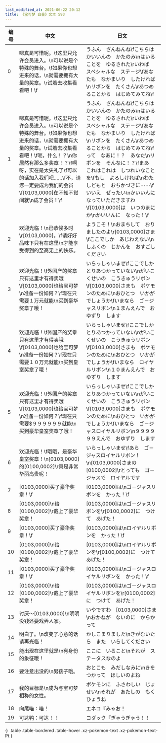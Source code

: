 ```yaml
---
last_modified_at: 2021-06-22 20:12
title: 《宝可梦 白金》文本 593
---
```

| 编号 | 中文 | 日文 |
| ---- | ---- | ---- |
| 0 | 嗯真是可惜呢。\f这里只允许会员进入。\n可以说是个特殊的舞台。\f如果你也想进来的话，\n就需要拥有大量的奖章。\r试着去收集看看吧！\f | うふん　ざんねんね\fこちらは　かいいんの　かたのみ\nはいることを　ゆるされた\rいわば　スペシャルな　ステ－ジ\fあなたも　なかまいり　したければ\nリボンを　たくさん\rあつめることから　はじめてみてね\f |
| 1 | 嗯真是可惜呢。\f这里只允许会员进入。\n可以说是个特殊的舞台。\f如果你也想进来的话，\n就需要拥有大量的奖章。\r试着去收集看看吧！\f呃，什么！？\n你居然有那么多奖章！？\f啊呀，实在是太失礼了\f可以的话加入我们吧……\f不，请您一定要成为我们的会员\f[0103,0000]在不知不觉间就\n成了会员！\f | うふん　ざんねんね\fこちらは　かいいんの　かたのみ\nはいることを　ゆるされた\rいわば　スペシャルな　ステ－ジ\fあなたも　なかまいり　したければ\nリボンを　たくさん\rあつめることから　はじめてみてね\fって　なあに！？　あなた\nリボンを　そんなに！？\fまあ　これはこれは　しつれいなことを\fもし　よろしければ\nわたしどもと　おちかづきに⋯⋯\fいいえ　ぜったい\nかいいんに　なっていただきますわ\f[0103,0000]は　いつのまにか\nかいいんに　なった！\f |
| 2 | 欢迎光临！\n已恭候多时\r[0103,0000]，\f请好好品味下只有在这里\n才能享受得到的至高无上的快乐。 | ようこそ！\nおまちして　おりましたのよ\r[0103,0000]さま\fここでしか　あじわえない\nしふくの　じかんを　おすごしください |
| 3 | 欢迎光临！\f外国产的奖章只有这里才有得卖哦\f[0103,0000]也给宝可梦\n准备一份如何？\f现在只需要１万元就能\n买到豪华奖章了哦！ | いらっしゃいませ\fここでしか　とりあつかっていない\nがいこくせいの　こうきゅうリボン\f[0103,0000]さまも　ポケモンのために\nおひとつ　いかがでしょうか\fいまなら　ゴ－ジャスリボン\n１まんえんで　おゆずり　します |
| 4 | 欢迎光临！\f外国产的奖章只有这里才有得卖哦\f[0103,0000]也给宝可梦\n准备一份如何？\f现在只需要１０万元就能\n买到皇室奖章了哦！ | いらっしゃいませ\fここでしか　とりあつかっていない\nがいこくせいの　こうきゅうリボン\f[0103,0000]さまも　ポケモンのために\nおひとつ　いかがでしょうか\fいまなら　ロイヤルリボン\n１０まんえんで　おゆずり　します |
| 5 | 欢迎光临！\f外国产的奖章只有这里才有得卖哦\f[0103,0000]也给宝可梦\n准备一份如何？\f现在只需要$９９９９９９就能\n买到豪华皇室奖章了哦！ | いらっしゃいませ\fここでしか　とりあつかっていない\nがいこくせいの　こうきゅうリボン\f[0103,0000]さまも　ポケモンのために\nおひとつ　いかがでしょうか\fいまなら　ゴ－ジャスロイヤルリボン\n９９９９９９えんで　おゆずり　します |
| 6 | 欢迎光临！\f哦哦，是豪华皇室奖章！\n[0103,0000]的[0100,0002]\r真是非常华丽高贵呢！ | いらっしゃいませ\fあら　ゴ－ジャスロイヤルリボン！\n[0103,0000]さまの　[0100,0002]\rとっても　ゴ－ジャスで　ロイヤルです |
| 7 | [0103,0000]买了豪华奖章！\f | [0103,0000]は\nゴ－ジャスリボンを　かった！\f |
| 8 | [0103,0000]\n给[0100,0002]\r戴上了豪华奖章！ | [0103,0000]は\nゴ－ジャスリボンを\r[0100,0002]に　つけて　あげた！ |
| 9 | [0103,0000]买了豪华奖章！\f | [0103,0000]は\nロイヤルリボンを　かった！\f |
| 10 | [0103,0000]\n给[0100,0002]\r戴上了豪华奖章！ | [0103,0000]は\nロイヤルリボンを\r[0100,0002]に　つけて　あげた！ |
| 11 | [0103,0000]买了豪华奖章！\f | [0103,0000]は\nゴ－ジャスロイヤルリボンを　かった！\f |
| 12 | [0103,0000]\n给[0100,0002]\r戴上了豪华奖章！ | [0103,0000]は\nゴ－ジャスロイヤルリボンを\r[0100,0002]に　つけて　あげた！ |
| 13 | 讨厌～[0103,0000]\n明明没钱还要戏弄人家。 | いやですわ　[0103,0000]さま\nおかねが　ないのに　からかって |
| 14 | 明白了。\n改变了心意的话请再光临！ | かしこまりました\nきがむいたら　また　いらしてください |
| 15 | 能出现在这里就是\n有身份的象征哦！ | ここに　いること\nそれが　ステ－タスなのよ |
| 16 | 要注意出没的\n男孩子哦。 | おとこも　みだしなみに\nきをつかって　ほしいのよね |
| 17 | 我的目标是\n成为与宝可梦相称的女性。 | ポケモンに　ふさわしい　じょせい\nそれが　あたしの　もくひょうね |
| 18 | 向尾喵：喵！ | エネコ『みゃお！ |
| 19 | 可达鸭：可达！！ | コダック『ぎゃうぎゃう！！ |
{: .table .table-bordered .table-hover .xz-pokemon-text .xz-pokemon-text-Pt }